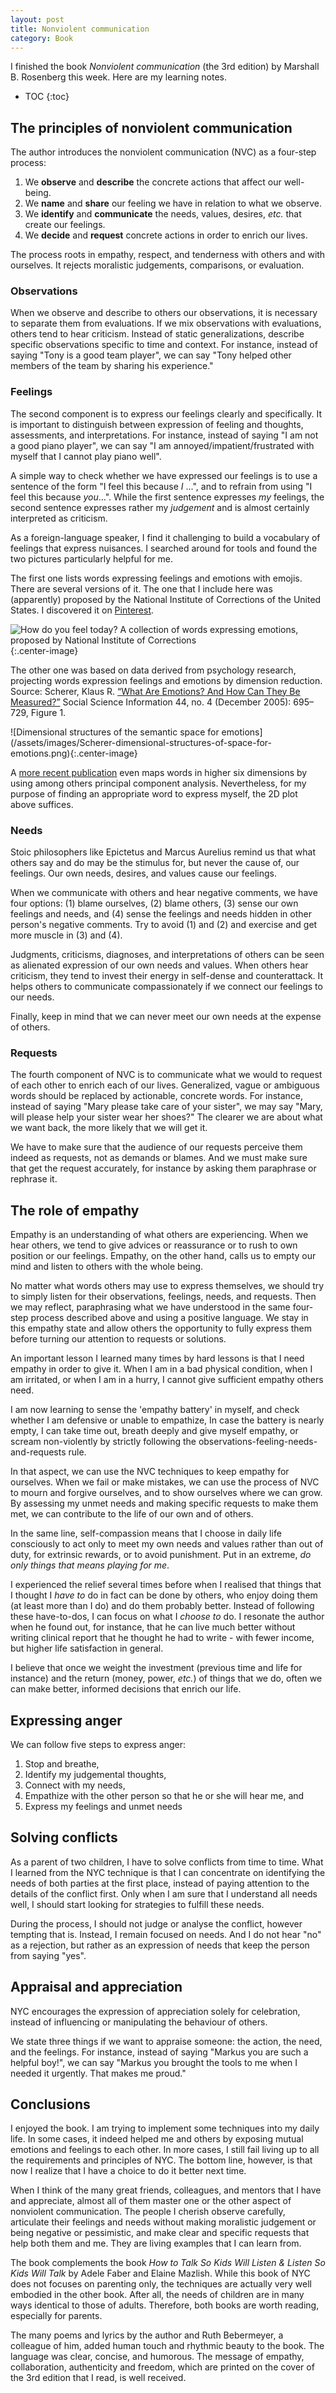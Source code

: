 ```yaml
---
layout: post
title: Nonviolent communication
category: Book
---
```


I finished the book *Nonviolent communication* (the 3rd edition) by Marshall B.
Rosenberg this week. Here are my learning notes.

* TOC 
{:toc}

## The principles of nonviolent communication 

The author introduces the nonviolent communication (NVC) as a four-step
process:

1. We **observe** and **describe** the concrete actions that affect our
   well-being.
2. We **name** and **share** our feeling we have in relation to what we
   observe.
3. We **identify** and **communicate** the needs, values, desires, *etc.* that
   create our feelings.
4. We **decide** and **request** concrete actions in order to enrich our lives.

The process roots in empathy, respect, and tenderness with others and with
ourselves. It rejects moralistic judgements, comparisons, or evaluation.

### Observations

When we observe and describe to others our observations, it is necessary to
separate them from evaluations. If we mix observations with evaluations, others
tend to hear criticism. Instead of static generalizations, describe specific
observations specific to time and context. For instance, instead of saying
"Tony is a good team player", we can say "Tony helped other members of the team
by sharing his experience."

### Feelings

The second component is to express our feelings clearly and specifically. It is
important to distinguish between expression of feeling and thoughts,
assessments, and interpretations. For instance, instead of saying "I am not a
good piano player", we can say "I am annoyed/impatient/frustrated with myself
that I cannot play piano well".

A simple way to check whether we have expressed our feelings is to use a
sentence of the form "I feel this because *I* ...", and to refrain from using
"I feel this because *you*...". While the first sentence expresses *my* feelings,
the second sentence expresses rather my *judgement* and is almost certainly
interpreted as criticism.

As a foreign-language speaker, I find it challenging to build a vocabulary of
feelings that express nuisances. I searched around for tools and found the two
pictures particularly helpful for me. 

The first one lists words expressing feelings and emotions with emojis. There
are several versions of it. The one that I include here was (apparently)
proposed by the National Institute of Corrections of the United States. I
discovered it on
[Pinterest](https://www.pinterest.com/pin/501095896011720377/).

![How do you feel today? A collection of words expressing emotions, proposed by National Institute of Corrections](/assets/images/how_do_you_feel_today_NIC.jpg){:.center-image}

The other one was based on data derived from psychology research, projecting
words expression feelings and emotions by dimension reduction. Source: Scherer, Klaus
R. [“What Are Emotions? And How Can They Be Measured?”](https://doi.org/10.1177%2F0539018405058216) Social Science
Information 44, no. 4 (December 2005): 695–729, Figure 1.

![Dimensional structures of the semantic space for emotions](/assets/images/Scherer-dimensional-structures-of-space-for- emotions.png){:.center-image}

A [more recent publication](https://doi.org/10.1111/j.1467-9280.2007.02024.x)
even maps words in higher six dimensions by using among others principal
component analysis.  Nevertheless, for my purpose of finding an appropriate
word to express myself, the 2D plot above suffices.

### Needs

Stoic philosophers like Epictetus and Marcus Aurelius remind us that what
others say and do may be the stimulus for, but never the cause of, our
feelings. Our own needs, desires, and values cause our feelings.

When we communicate with others and hear negative comments, we have four
options: (1) blame ourselves, (2) blame others, (3) sense our own feelings and
needs, and (4) sense the feelings and needs hidden in other person's negative
comments.  Try to avoid (1) and (2) and exercise and get more muscle in (3) and
(4).

Judgments, criticisms, diagnoses, and interpretations of others can be seen as
alienated expression of our own needs and values. When others hear criticism,
they tend to invest their energy in self-dense and counterattack. It helps
others to communicate compassionately if we connect our feelings to our needs.

Finally, keep in mind that we can never meet our own needs at the expense of
others.

### Requests

The fourth component of NVC is to communicate what we would to request of each
other to enrich each of our lives. Generalized, vague or ambiguous words should
be replaced by actionable, concrete words. For instance, instead of saying
"Mary please take care of your sister", we may say "Mary, will please help your
sister wear her shoes?" The clearer we are about what we want back, the more
likely that we will get it.

We have to make sure that the audience of our requests perceive them indeed as
requests, not as demands or blames. And we must make sure that get the request
accurately, for instance by asking them paraphrase or rephrase it.

## The role of empathy

Empathy is an understanding of what others are experiencing. When we hear
others, we tend to give advices or reassurance or to rush to own position or
our feelings. Empathy, on the other hand, calls us to empty our mind and listen
to others with the whole being.

No matter what words others may use to express themselves, we should try to
simply listen for their observations, feelings, needs, and requests. Then we may
reflect, paraphrasing what we have understood in the same four-step
process described above and using a positive language. We stay in this empathy
state and allow others the opportunity to fully express them before turning our
attention to requests or solutions.

An important lesson I learned many times by hard lessons is that I need empathy
in order to give it. When I am in a bad physical condition, when I am
irritated, or when I am in a hurry, I cannot give sufficient empathy others
need. 

I am now learning to sense the 'empathy battery' in myself, and check whether I
am defensive or unable to empathize, In case the battery is nearly empty, I can
take time out, breath deeply and give myself empathy, or scream non-violently
by strictly following the observations-feeling-needs-and-requests rule.

In that aspect, we can use the NVC techniques to keep empathy for ourselves.
When we fail or make mistakes, we can use the process of NVC to mourn and
forgive ourselves, and to show ourselves where we can grow. By assessing my
unmet needs and making specific requests to make them met, we can contribute to
the life of our own and of others.

In the same line, self-compassion means that I choose in daily life consciously
to act only to meet my own needs and values rather than out of duty, for
extrinsic rewards, or to avoid punishment. Put in an extreme, *do only things
that means playing for me*. 

I experienced the relief several times before when I realised that things that
I thought I *have to* do in fact can be done by others, who enjoy doing them
(at least more than I do) and do them probably better. Instead of following
these have-to-dos, I can focus on what I *choose to* do. I resonate the author
when he found out, for instance, that he can live much better without writing
clinical report that he thought he had to write - with fewer income, but higher
life satisfaction in general. 

I believe that once we weight the investment (previous time and life for
instance) and the return (money, power, *etc.*) of things that we do, often we
can make better, informed decisions that enrich our life.

## Expressing anger

We can follow five steps to express anger:

1. Stop and breathe,
2. Identify my judgemental thoughts,
3. Connect with my needs, 
4. Empathize with the other person so that he or she will hear me, and
5. Express my feelings and unmet needs

## Solving conflicts

As a parent of two children, I have to solve conflicts from time to time. What
I learned from the NYC technique is that I can concentrate on identifying the
needs of both parties at the first place, instead of paying attention to the
details of the conflict first. Only when I am sure that I understand all needs
well, I should start looking for strategies to fulfill these needs.

During the process, I should not judge or analyse the conflict, however
tempting that is. Instead, I remain focused on needs. And I do not hear "no" as
a rejection, but rather as an expression of needs that keep the person from
saying "yes". 

## Appraisal and appreciation

NYC encourages the expression of appreciation solely for celebration, instead
of influencing or manipulating the behaviour of others.

We state three things if we want to appraise someone: the action, the need, and
the feelings. For instance, instead of saying "Markus you are such a helpful
boy!", we can say "Markus you brought the tools to me when I needed it
urgently. That makes me proud."

## Conclusions

I enjoyed the book. I am trying to implement some techniques into my daily
life. In some cases, it indeed helped me and others by exposing mutual emotions
and feelings to each other. In more cases, I still fail living up to all the
requirements and principles of NYC. The bottom line, however, is that now I
realize that I have a choice to do it better next time.

When I think of the many great friends, colleagues, and mentors that I have and
appreciate, almost all of them master one or the other aspect of nonviolent
communication. The people I cherish observe carefully, articulate their
feelings and needs without making moralistic judgement or being negative or
pessimistic, and make clear and specific requests that help both them and me.
They are living examples that I can learn from.

The book complements the book *How to Talk So Kids Will Listen & Listen So Kids
Will Talk* by Adele Faber and Elaine Mazlish. While this book of NYC does not 
focuses on parenting only, the techniques are actually very well embodied in the
other book. After all, the needs of children are in many ways identical to
those of adults. Therefore, both books are worth reading, especially for parents.

The many poems and lyrics by the author and Ruth Bebermeyer, a colleague of
him, added human touch and rhythmic beauty to the book. The language was clear,
concise, and humorous. The message of empathy, collaboration, authenticity and
freedom, which are printed on the cover of the 3rd edition that I read, is well
received.

